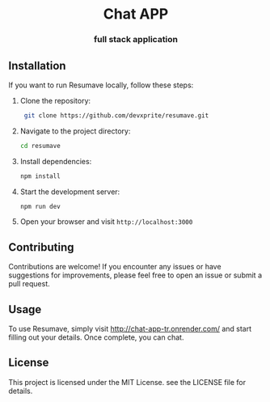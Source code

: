 <!-- ## Resumave -->

<!-- Resumave is an ATS-friendly resume maker designed to simplify the process of creating professional resumes without the hassle of login or sign-up. With Resumave, users can easily input their details, generate a well-formatted resume, and export it in A4 PDF format. -->

<h1 align="center">Chat APP</h1>
<h3 align="center">full stack application</h3>

## Installation
If you want to run Resumave locally, follow these steps:

1. Clone the repository:
   ```bash
    git clone https://github.com/devxprite/resumave.git
   ```

2. Navigate to the project directory:
    ```bash
    cd resumave
    ```
3. Install dependencies:
    ```bash
    npm install
    ```
4. Start the development server:
    ```bash
    npm run dev
    ```
5. Open your browser and visit `http://localhost:3000`
   


## Contributing
Contributions are welcome! If you encounter any issues or have suggestions for improvements, please feel free to open an issue or submit a pull request.


## Usage
To use Resumave, simply visit http://chat-app-tr.onrender.com/ and start filling out your details. Once complete, you can chat.

## License
This project is licensed under the MIT License. see the LICENSE file for details.
